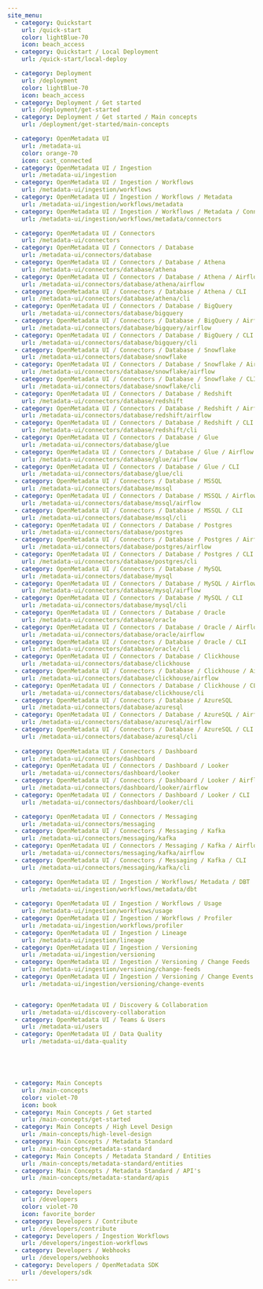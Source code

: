 ```yaml
---
site_menu:
  - category: Quickstart
    url: /quick-start
    color: lightBlue-70
    icon: beach_access
  - category: Quickstart / Local Deployment
    url: /quick-start/local-deploy

  - category: Deployment
    url: /deployment
    color: lightBlue-70
    icon: beach_access
  - category: Deployment / Get started
    url: /deployment/get-started
  - category: Deployment / Get started / Main concepts
    url: /deployment/get-started/main-concepts

  - category: OpenMetadata UI
    url: /metadata-ui
    color: orange-70
    icon: cast_connected
  - category: OpenMetadata UI / Ingestion
    url: /metadata-ui/ingestion
  - category: OpenMetadata UI / Ingestion / Workflows
    url: /metadata-ui/ingestion/workflows
  - category: OpenMetadata UI / Ingestion / Workflows / Metadata
    url: /metadata-ui/ingestion/workflows/metadata
  - category: OpenMetadata UI / Ingestion / Workflows / Metadata / Connectors
    url: /metadata-ui/ingestion/workflows/metadata/connectors

  - category: OpenMetadata UI / Connectors
    url: /metadata-ui/connectors
  - category: OpenMetadata UI / Connectors / Database
    url: /metadata-ui/connectors/database
  - category: OpenMetadata UI / Connectors / Database / Athena
    url: /metadata-ui/connectors/database/athena
  - category: OpenMetadata UI / Connectors / Database / Athena / Airflow
    url: /metadata-ui/connectors/database/athena/airflow
  - category: OpenMetadata UI / Connectors / Database / Athena / CLI
    url: /metadata-ui/connectors/database/athena/cli
  - category: OpenMetadata UI / Connectors / Database / BigQuery
    url: /metadata-ui/connectors/database/bigquery
  - category: OpenMetadata UI / Connectors / Database / BigQuery / Airflow
    url: /metadata-ui/connectors/database/bigquery/airflow
  - category: OpenMetadata UI / Connectors / Database / BigQuery / CLI
    url: /metadata-ui/connectors/database/bigquery/cli
  - category: OpenMetadata UI / Connectors / Database / Snowflake
    url: /metadata-ui/connectors/database/snowflake
  - category: OpenMetadata UI / Connectors / Database / Snowflake / Airflow
    url: /metadata-ui/connectors/database/snowflake/airflow
  - category: OpenMetadata UI / Connectors / Database / Snowflake / CLI
    url: /metadata-ui/connectors/database/snowflake/cli
  - category: OpenMetadata UI / Connectors / Database / Redshift
    url: /metadata-ui/connectors/database/redshift
  - category: OpenMetadata UI / Connectors / Database / Redshift / Airflow
    url: /metadata-ui/connectors/database/redshift/airflow
  - category: OpenMetadata UI / Connectors / Database / Redshift / CLI
    url: /metadata-ui/connectors/database/redshift/cli
  - category: OpenMetadata UI / Connectors / Database / Glue
    url: /metadata-ui/connectors/database/glue
  - category: OpenMetadata UI / Connectors / Database / Glue / Airflow
    url: /metadata-ui/connectors/database/glue/airflow
  - category: OpenMetadata UI / Connectors / Database / Glue / CLI
    url: /metadata-ui/connectors/database/glue/cli
  - category: OpenMetadata UI / Connectors / Database / MSSQL
    url: /metadata-ui/connectors/database/mssql
  - category: OpenMetadata UI / Connectors / Database / MSSQL / Airflow
    url: /metadata-ui/connectors/database/mssql/airflow
  - category: OpenMetadata UI / Connectors / Database / MSSQL / CLI
    url: /metadata-ui/connectors/database/mssql/cli
  - category: OpenMetadata UI / Connectors / Database / Postgres
    url: /metadata-ui/connectors/database/postgres
  - category: OpenMetadata UI / Connectors / Database / Postgres / Airflow
    url: /metadata-ui/connectors/database/postgres/airflow
  - category: OpenMetadata UI / Connectors / Database / Postgres / CLI
    url: /metadata-ui/connectors/database/postgres/cli
  - category: OpenMetadata UI / Connectors / Database / MySQL
    url: /metadata-ui/connectors/database/mysql
  - category: OpenMetadata UI / Connectors / Database / MySQL / Airflow
    url: /metadata-ui/connectors/database/mysql/airflow
  - category: OpenMetadata UI / Connectors / Database / MySQL / CLI
    url: /metadata-ui/connectors/database/mysql/cli
  - category: OpenMetadata UI / Connectors / Database / Oracle
    url: /metadata-ui/connectors/database/oracle
  - category: OpenMetadata UI / Connectors / Database / Oracle / Airflow
    url: /metadata-ui/connectors/database/oracle/airflow
  - category: OpenMetadata UI / Connectors / Database / Oracle / CLI
    url: /metadata-ui/connectors/database/oracle/cli
  - category: OpenMetadata UI / Connectors / Database / Clickhouse
    url: /metadata-ui/connectors/database/clickhouse
  - category: OpenMetadata UI / Connectors / Database / Clickhouse / Airflow
    url: /metadata-ui/connectors/database/clickhouse/airflow
  - category: OpenMetadata UI / Connectors / Database / Clickhouse / CLI
    url: /metadata-ui/connectors/database/clickhouse/cli
  - category: OpenMetadata UI / Connectors / Database / AzureSQL
    url: /metadata-ui/connectors/database/azuresql
  - category: OpenMetadata UI / Connectors / Database / AzureSQL / Airflow
    url: /metadata-ui/connectors/database/azuresql/airflow
  - category: OpenMetadata UI / Connectors / Database / AzureSQL / CLI
    url: /metadata-ui/connectors/database/azuresql/cli
  
  - category: OpenMetadata UI / Connectors / Dashboard
    url: /metadata-ui/connectors/dashboard
  - category: OpenMetadata UI / Connectors / Dashboard / Looker
    url: /metadata-ui/connectors/dashboard/looker
  - category: OpenMetadata UI / Connectors / Dashboard / Looker / Airflow
    url: /metadata-ui/connectors/dashboard/looker/airflow
  - category: OpenMetadata UI / Connectors / Dashboard / Looker / CLI
    url: /metadata-ui/connectors/dashboard/looker/cli

  - category: OpenMetadata UI / Connectors / Messaging
    url: /metadata-ui/connectors/messaging
  - category: OpenMetadata UI / Connectors / Messaging / Kafka
    url: /metadata-ui/connectors/messaging/kafka
  - category: OpenMetadata UI / Connectors / Messaging / Kafka / Airflow
    url: /metadata-ui/connectors/messaging/kafka/airflow
  - category: OpenMetadata UI / Connectors / Messaging / Kafka / CLI
    url: /metadata-ui/connectors/messaging/kafka/cli

  - category: OpenMetadata UI / Ingestion / Workflows/ Metadata / DBT
    url: /metadata-ui/ingestion/workflows/metadata/dbt
  
  - category: OpenMetadata UI / Ingestion / Workflows / Usage
    url: /metadata-ui/ingestion/workflows/usage
  - category: OpenMetadata UI / Ingestion / Workflows / Profiler
    url: /metadata-ui/ingestion/workflows/profiler
  - category: OpenMetadata UI / Ingestion / Lineage
    url: /metadata-ui/ingestion/lineage
  - category: OpenMetadata UI / Ingestion / Versioning
    url: /metadata-ui/ingestion/versioning
  - category: OpenMetadata UI / Ingestion / Versioning / Change Feeds
    url: /metadata-ui/ingestion/versioning/change-feeds
  - category: OpenMetadata UI / Ingestion / Versioning / Change Events
    url: /metadata-ui/ingestion/versioning/change-events


  - category: OpenMetadata UI / Discovery & Collaboration
    url: /metadata-ui/discovery-collaboration
  - category: OpenMetadata UI / Teams & Users
    url: /metadata-ui/users
  - category: OpenMetadata UI / Data Quality
    url: /metadata-ui/data-quality





  - category: Main Concepts
    url: /main-concepts
    color: violet-70
    icon: book
  - category: Main Concepts / Get started
    url: /main-concepts/get-started 
  - category: Main Concepts / High Level Design
    url: /main-concepts/high-level-design
  - category: Main Concepts / Metadata Standard
    url: /main-concepts/metadata-standard
  - category: Main Concepts / Metadata Standard / Entities
    url: /main-concepts/metadata-standard/entities
  - category: Main Concepts / Metadata Standard / API's
    url: /main-concepts/metadata-standard/apis

  - category: Developers
    url: /developers
    color: violet-70
    icon: favorite_border
  - category: Developers / Contribute
    url: /developers/contribute
  - category: Developers / Ingestion Workflows
    url: /developers/ingestion-workflows
  - category: Developers / Webhooks
    url: /developers/webhooks
  - category: Developers / OpenMetadata SDK
    url: /developers/sdk
---
```


